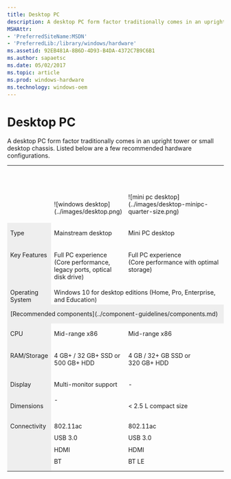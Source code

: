 ```yaml
---
title: Desktop PC
description: A desktop PC form factor traditionally comes in an upright tower or small desktop chassis.
MSHAttr:
- 'PreferredSiteName:MSDN'
- 'PreferredLib:/library/windows/hardware'
ms.assetid: 92EB481A-8B6D-4D93-B4DA-4372C7B9C6B1
ms.author: sapaetsc
ms.date: 05/02/2017
ms.topic: article
ms.prod: windows-hardware
ms.technology: windows-oem
---
```


# Desktop PC


A desktop PC form factor traditionally comes in an upright tower or small desktop chassis. Listed below are a few recommended hardware configurations.

<table>
<tbody valign="top">
<tr style="vertical-align:bottom;">
<td style="width: 20%;">&nbsp;</td>
<td style="width: 20%;">
<p>![windows desktop](../images/desktop.png)</p>
</td>
<td><p><br/><!--Here to add white space--><br/></p>
<p>![mini pc desktop](../images/desktop-minipc-quarter-size.png)</p>
</td>
</tr>
<tr>
<td bgcolor="EEEEEE"><p>Type</p></td>
<td><p>Mainstream desktop</p></td>
<td><p>Mini PC desktop</p></td>
</tr>
<tr>
<td bgcolor="EEEEEE"><p>Key Features</p></td>
<td><p>Full PC experience<br/>(Core performance, legacy ports, optical disk drive)</p></td>
<td><p>Full PC experience<br/>(Core performance with optimal storage)</p></td>
</tr>
<tr>
<td bgcolor="EEEEEE">Operating System</td>
<td colspan="2">Windows&nbsp;10 for desktop editions (Home, Pro, Enterprise, and Education)</td>
</tr>
<tr>
<td bgcolor="EEEEEE" colspan="3"><p style="margin: .75em 0 .75em 0;">[Recommended components](../component-guidelines/components.md)</p>
</td>
</tr>
<tr>
<td bgcolor="EEEEEE"><p>CPU</p></td>
<td><p>Mid-range x86</p></td>
<td><p>Mid-range x86</p></td>
</tr>
<tr>
<td bgcolor="EEEEEE"><p>RAM/Storage</p></td>
<td><p>4&nbsp;GB+&nbsp;/ 32&nbsp;GB+&nbsp;SSD or 500&nbsp;GB+&nbsp;HDD</p></td>
<td><p>4&nbsp;GB&nbsp;/ 32+&nbsp;GB&nbsp;SSD or 320&nbsp;GB+&nbsp;HDD</p></td>
</tr>
<tr>
<td bgcolor="EEEEEE"><p>Display</p></td>
<td><p>Multi-monitor support</p></td>
<td><p>-</p></td>
</tr>
<tr>
<td bgcolor="EEEEEE"><p>Dimensions</p></td>
<td>-</td>
<td><p>&lt;&nbsp;2.5&nbsp;L compact size</p></td>
</tr>
<tr>
<td bgcolor="EEEEEE"><p style="margin: .75em 0 .75em 0;">Connectivity</p></td>
<td>
<p style="margin: .75em 0 .75em 0;">802.11ac</p>
<p style="margin: .75em 0 .75em 0;">USB&nbsp;3.0</p>
<p style="margin: .75em 0 .75em 0;">HDMI</p>
<p style="margin: .75em 0 .75em 0;">BT</p>
</td>
<td>
<p style="margin: .75em 0 .75em 0;">802.11ac</p>
<p style="margin: .75em 0 .75em 0;">USB&nbsp;3.0</p>
<p style="margin: .75em 0 .75em 0;">HDMI</p>
<p style="margin: .75em 0 .75em 0;">BT&nbsp;LE</p></td>
</tr>
</tbody>
</table>

